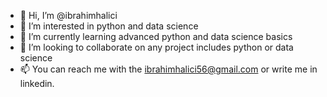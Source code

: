 - 👋 Hi, I’m @ibrahimhalici
- 👀 I’m interested in python and data science 
- 🌱 I’m currently learning advanced python and data science basics
- 💞️ I’m looking to collaborate on any project includes python or data science
- 📫 You can reach me with the ibrahimhalici56@gmail.com or write me in linkedin.

<!---
ibrahimhalici/ibrahimhalici is a ✨ special ✨ repository because its `README.md` (this file) appears on your GitHub profile.
You can click the Preview link to take a look at your changes.
--->
